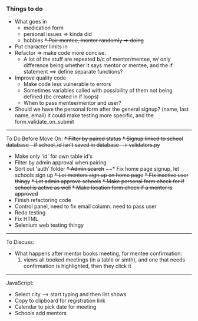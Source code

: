 ### Things to do ###
* What goes in 
    - medication form
    - personal issues => kinda did
    - hobbies
~~* Pair mentee, mentor randomly => doing~~
* Put character limits in
* Refactor => make code more concise. 
    - A lot of the stuff are repeated b/c of mentor/mentee, w/ only difference being 
whether it says mentor or mentee, and the if statement ==> define separate functions?
* Improve quality code
    - Make code less vulnerable to errors
    - Sometimes variables called with possibility of them not being defined (bc created in if loops)
    - When to pass mentee/mentor and user? 
* Should we have the personal form after the general signup? (name, last name, email)
it could make testing more specific, and the form.validate_on_submit
------------------------------------------------------------
To Do Before Move On:
~~* Filter by paired status~~
~~* Signup linked to school database - if school_id isn't saved in database --> validators.py~~
* Make only 'id' for own table id's
* Filter by admin approval when pairing 
* Sort out 'auth' folder 
~~* Admin search~~
~~* Fix home page signup, let schools sign up
~~* Let mentors sign up on home page~~
~~* Fix inactive user thingy~~
~~* Let admin approve schools~~
~~* Make personal form check for if school is active as well~~
~~* Make location form check if a mentor is approved~~  
* Finish refactoring code
* Control panel, need to fix email column. need to pass user
* Redo testing
* Fix HTML
* Selenium web testing thingy 
----------------------------------------------------------
To Discuss:
* What happens after mentor books meeting, for mentee confirmation:
    1. views all booked meetings (in a table or smth), and one that needs confirmation is highlighted, then they click it
---------------------------------------------------------------
JavaScript:
* Select city --> start typing and then list shows 
* Copy to clipboard for registration link
* Calendar to pick date for meeting
* Schools add mentors

    

